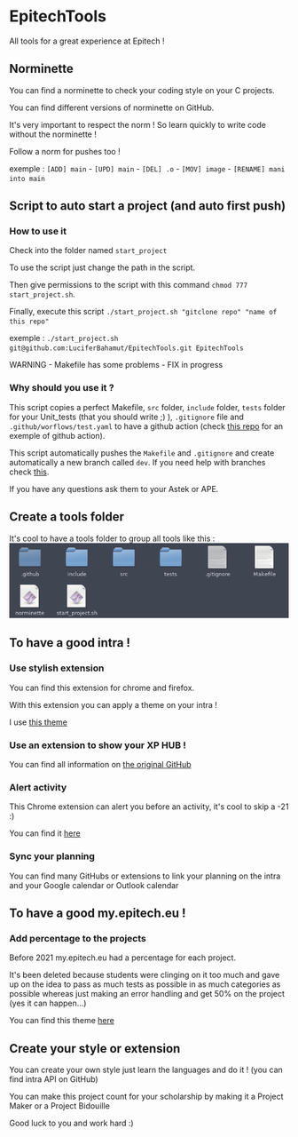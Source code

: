 # EpitechTools
All tools for a great experience at Epitech !

## Norminette

You can find a norminette to check your coding style on your C projects.

You can find different versions of norminette on GitHub.

It's very important to respect the norm ! So learn quickly to write code without the norminette !

Follow a norm for pushes too !

exemple : `[ADD] main` - `[UPD] main` - `[DEL] .o` - `[MOV] image` - `[RENAME] mani into main`

## Script to auto start a project (and auto first push)

### How to use it

Check into the folder named `start_project`

To use the script just change the path in the script.

Then give permissions to the script with this command `chmod 777 start_project.sh`.

Finally, execute this script `./start_project.sh "gitclone repo" "name of this repo"`

exemple : `./start_project.sh git@github.com:LuciferBahamut/EpitechTools.git EpitechTools`

WARNING - Makefile has some problems - FIX in progress

### Why should you use it ?

This script copies a perfect Makefile, `src` folder, `include` folder, `tests` folder for your Unit_tests (that you should write ;) ), `.gitignore` file and `.github/worflows/test.yaml` to have a github action (check [this repo](https://github.com/LuciferBahamut/workshop-ga-LuciferBahamut) for an exemple of github action).

This script automatically pushes the `Makefile` and `.gitignore` and create automatically a new branch called `dev`. If you need help with branches check [this](https://riptutorial.com/git/example/1633/creating-and-checking-out-new-branches).

If you have any questions ask them to your Astek or APE.

## Create a tools folder

It's cool to have a tools folder to group all tools like this :
![toolsfolder](img/toolsfolder.png)

## To have a good intra !

### Use stylish extension

You can find this extension for chrome and firefox.

With this extension you can apply a theme on your intra !

I use [this theme](https://userstyles.org/styles/136022/epitech-flat-intranet)

### Use an extension to show your XP HUB !

You can find all information on [the original GitHub](https://github.com/NialaH/intraxphub_chrome)

### Alert activity

This Chrome extension can alert you before an activity, it's cool to skip a -21 :)

You can find it [here](https://chrome.google.com/webstore/detail/epitech-manager/jekeepplfbimflieidnckjigmmnjaadm?hl=fr)

### Sync your planning

You can find many GitHubs or extensions to link your planning on the intra and your Google calendar or Outlook calendar

## To have a good my.epitech.eu !

### Add percentage to the projects

Before 2021 my.epitech.eu had a percentage for each project. 

It's been deleted because students were clinging on it too much and gave up on the idea to pass as much tests as possible in as much categories as possible whereas just making an error handling and get 50% on the project (yes it can happen...)

You can find this theme [here](https://github.com/alwyn974/MyEpitechExt)

## Create your style or extension

You can create your own style just learn the languages and do it ! (you can find intra API on GitHub)

You can make this project count for your scholarship by making it a Project Maker or a Project Bidouille



Good luck to you and work hard :)
